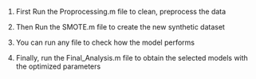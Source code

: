 1. First Run the Proprocessing.m file to clean, preprocess the data

2. Then Run the SMOTE.m file to create the new synthetic dataset

3. You can run any file to check how the model performs

4. Finally, run the Final_Analysis.m file to obtain the selected models with the optimized parameters
